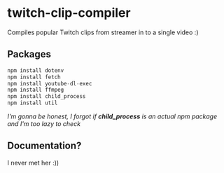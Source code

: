 # twitch-clip-compiler
Compiles popular Twitch clips from streamer in to a single video :)

## Packages
```javascript
npm install dotenv
npm install fetch
npm install youtube-dl-exec
npm install ffmpeg
npm install child_process
npm install util
```
*I'm gonna be honest, I forgot if ***child_process*** is an actual npm package and I'm too lazy to check*

## Documentation?
I never met her :))
